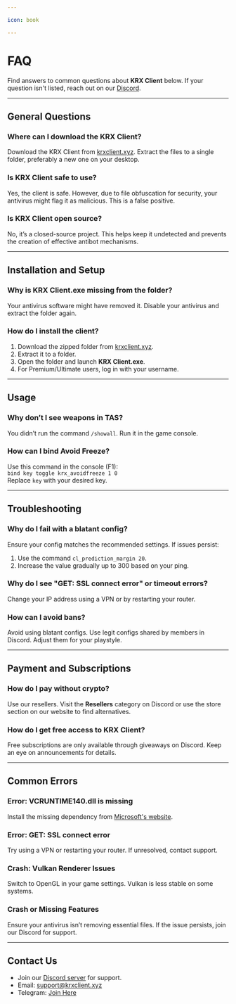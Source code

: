 ```yaml
---

icon: book

---
```


# FAQ

Find answers to common questions about **KRX Client** below. If your question isn't listed, reach out on our [Discord](https://discord.gg/MwzsHadQAe).

---

## General Questions

### **Where can I download the KRX Client?**
Download the KRX Client from [krxclient.xyz](https://krxclient.xyz). Extract the files to a single folder, preferably a new one on your desktop.

### **Is KRX Client safe to use?**
Yes, the client is safe. However, due to file obfuscation for security, your antivirus might flag it as malicious. This is a false positive.

### **Is KRX Client open source?**
No, it’s a closed-source project. This helps keep it undetected and prevents the creation of effective antibot mechanisms.

---

## Installation and Setup

### **Why is KRX Client.exe missing from the folder?**
Your antivirus software might have removed it. Disable your antivirus and extract the folder again.

### **How do I install the client?**
1. Download the zipped folder from [krxclient.xyz](https://krxclient.xyz).
2. Extract it to a folder.
3. Open the folder and launch **KRX Client.exe**.
4. For Premium/Ultimate users, log in with your username.

---

## Usage

### **Why don’t I see weapons in TAS?**
You didn’t run the command `/showall`. Run it in the game console.

### **How can I bind Avoid Freeze?**
Use this command in the console (F1):  
```bind key toggle krx_avoidfreeze 1 0```  
Replace `key` with your desired key.

---

## Troubleshooting

### **Why do I fail with a blatant config?**
Ensure your config matches the recommended settings. If issues persist:
1. Use the command `cl_prediction_margin 20`.
2. Increase the value gradually up to 300 based on your ping.

### **Why do I see "GET: SSL connect error" or timeout errors?**
Change your IP address using a VPN or by restarting your router.

### **How can I avoid bans?**
Avoid using blatant configs. Use legit configs shared by members in Discord. Adjust them for your playstyle.

---

## Payment and Subscriptions

### **How do I pay without crypto?**
Use our resellers. Visit the **Resellers** category on Discord or use the store section on our website to find alternatives.

### **How do I get free access to KRX Client?**
Free subscriptions are only available through giveaways on Discord. Keep an eye on announcements for details.

---

## Common Errors

### **Error: VCRUNTIME140.dll is missing**
Install the missing dependency from [Microsoft's website](https://aka.ms/vs/17/release/vc_redist.x64.exe).

### **Error: GET: SSL connect error**
Try using a VPN or restarting your router. If unresolved, contact support.

### **Crash: Vulkan Renderer Issues**
Switch to OpenGL in your game settings. Vulkan is less stable on some systems.

### **Crash or Missing Features**
Ensure your antivirus isn’t removing essential files. If the issue persists, join our Discord for support.

---

## Contact Us

- Join our [Discord server](https://discord.gg/MwzsHadQAe) for support.
- Email: support@krxclient.xyz  
- Telegram: [Join Here](https://t.me/joinchat/4sp4Mduuf0RiZGM0)
